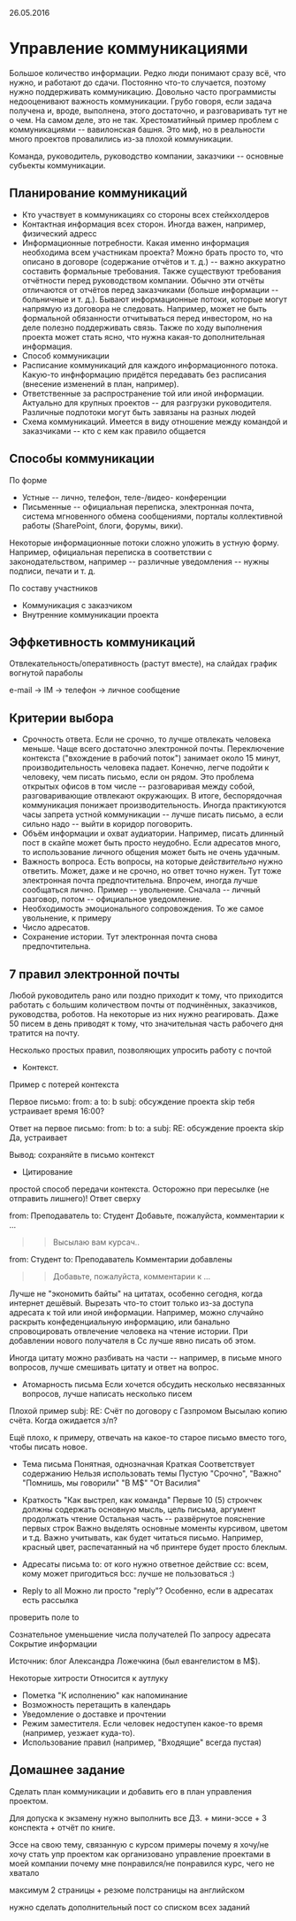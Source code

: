 26.05.2016

Управление коммуникациями
=========================

Большое количество информации. Редко люди понимают сразу всё, что нужно, и работают до сдачи. Постоянно что-то случается, поэтому нужно поддерживать коммуникацию.
Довольно часто программисты недооценивают важность коммуникации. Грубо говоря, если задача получена и, вроде, выполнена, этого достаточно, и разговаривать тут не о чем. На самом деле, это не так.
Хрестоматийный пример проблем с коммуникациями -- вавилонская башня. Это миф, но в реальности много проектов провалились из-за плохой коммуникации.

Команда, руководитель, руководство компании, заказчики -- основные субьекты коммуникации.

Планирование коммуникаций
-------------------------
* Кто участвует в коммуникациях со стороны всех стейкхолдеров
* Контактная информация всех сторон. Иногда важен, например, физический адресс
* Информационные потребности. Какая именно информация необходима всем участникам проекта? Можно брать просто то, что описано в договоре (содержание отчётов и т. д.) -- важно аккуратно составить формальные требования. Также существуют требования отчётности перед руководством компании. Обычно эти отчёты отличаются от отчётов перед заказчиками (больше информации -- больничные и т. д.). Бывают информационные потоки, которые могут напрямую из договора не следовать. Например, может  не быть формальной обязанности отчитываться перед инвестором, но на деле полезно поддерживать связь. Также по ходу выполнения проекта может стать ясно, что нужна какая-то дополнительная информация.
* Способ коммуникации
* Расписание коммуникаций для каждого информационного потока. Какую-то инфнформацию придётся передавать без расписания (внесение изменений в план, например).
* Ответственные за распространение той или иной информации. Актуально для крупных проектов -- для разгрузки руководителя. Различные подпотоки могут быть завязаны на разных людей
* Схема коммуникаций. Имеется в виду отношение между командой и заказчиками -- кто с кем как правило общается

Способы коммуникации
--------------------
По форме
* Устные -- лично, телефон, теле-/видео- конференции
* Письменные -- официальная переписка, электронная почта, система мгновенного обмена сообщениями, порталы коллективной работы (SharePoint, блоги, форумы, вики).

Некоторые информационные потоки сложно уложить в устную форму. Например, официальная переписка в соответствии с законодательством, например -- различные уведомления -- нужны подписи, печати и т. д.

По составу участников
* Коммуникация с заказчиком
* Внутренние коммуникации проекта

Эффкетивность коммуникаций
--------------------------

Отвлекательность/оперативность (растут вместе), на слайдах график вогнутой параболы

e-mail -> IM -> телефон -> личное сообщение

Критерии выбора
---------------
* Срочность ответа. Если не срочно, то лучше отвлекать человека меньше. Чаще всего достаточно электронной почты. Переключение контекста ("вхождение в рабочий поток") занимает около 15 минут, производительность человека падает. Конечно, легче подойти к человеку, чем писать письмо, если он рядом. Это проблема открытых офисов в том числе -- разговаривая между собой, разговаривающие отвлекают окружающих. В итоге, беспорядочная коммуникация понижает производительность. Иногда практикуются часы запрета устной коммуникации -- лучше писать письмо, а если сильно надо -- выйти в коридор поговорить.
* Объём информации и охват аудиатории. Например, писать длинный пост в скайпе может быть просто неудобно. Если адресатов много, то использование личного общения может быть не очень удачным.
* Важность вопроса. Есть вопросы, на которые _действительно_ нужно ответить. Может, даже и не срочно, но ответ точно нужен. Тут тоже электронная почта предпочтительна. Впрочем, иногда лучше сообщаться лично. Пример -- увольнение. Сначала -- личный разговор, потом -- официальное уведомление.
* Необходимость эмоционального сопровождения. То же самое увольнение, к примеру
* Число адресатов.
* Сохранение истории. Тут электронная почта снова предпочтительна.

7 правил электронной почты
--------------------------
Любой руководитель рано или поздно приходит к тому, что приходится работать с большим количеством почты от подчинённых, заказчиков, руководства, роботов.
На некоторые из них нужно реагировать. Даже 50 писем в день приводят к тому, что значительная часть рабочего дня тратится на почту.

Несколько простых правил, позволяющих упросить работу с почтой
* Контекст.

Пример с потерей контекста

Первое письмо:
from: a
to: b
subj: обсуждение проекта skip
тебя устраивает время 16:00?

Ответ на первое письмо:
from: b
to: a
subj: RE: обсуждение проекта skip
Да, устраивает

Вывод: сохраняйте в письмо контекст

* Цитирование

простой способ передачи контекста. Осторожно при пересылке (не отправить лишнего)! Ответ сверху

from: Преподаватель
to: Студент
Добавьте, пожалуйста, комментарии к ...
>> Высылаю вам курсач..

from: Студент
to: Преподаватель
Комментарии добавлены
>> Добавьте, пожалуйста, комментарии к ...

Лучше не "экономить байты" на цитатах, особенно сегодня, когда интернет дешёвый.
Вырезать что-то стоит только из-за доступа адресата к той или иной информации. Например, можно случайно раскрыть конфеденциальную информацию, или банально спровоцировать отвлечение человека на чтение истории.
При добавлении нового получателя в Cc лучше явно писать об этом.

Иногда цитату можно разбивать на части -- например, в письме много вопросов, лучше смешивать цитату и ответ на вопрос.

* Атомарность письма
Если хочется обсудить несколько несвязанных вопросов, лучше написать несколько писем

Плохой пример
subj: RE: Счёт по договору с Газпромом
Высылаю копию счёта.
Когда ожидается з/п?

Ещё плохо, к примеру, отвечать на какое-то старое письмо вместо того, чтобы писать новое.

* Тема письма
Понятная, однозначная
Краткая
Соответствует содержанию
Нельзя использовать темы
        Пустую
        "Срочно", "Важно"
        "Помнишь, мы говорили"
        "В M$"
        "От Василия"

* Краткость
"Как выстрел, как команда"
Первые 10 (5) строкчек должны содержать основную мысль, цель письма, аргумент продолжать чтение
Остальная часть -- развёрнутое пояснение первых строк
Важно выделять основные моменты курсивом, цветом и т.д. Важно учитывать, как будет читаться письмо. Например, красный цвет, распечатанный на чб принтере будет просто блеклым.

* Адресаты письма
to: от кого нужно ответное действие
cc: всем, кому может пригодиться
bcc: лучше не пользоваться :)

* Reply to all
Можно ли просто "reply"?
Особенно, если в адресатах есть рассылка

проверить поле to

Сознательное уменьшение числа получателей
По запросу адресата
Сокрытие информации

Источник: блог Александра Ложечкина (был евангелистом в M$).

Некоторые хитрости
Относится к аутлуку
* Пометка "К исполнению" как напоминание
* Возможность перетащить в календарь
* Уведомление о доставке и прочтении
* Режим заместителя. Если человек недоступен какое-то время (например, уезжает куда-то).
* Использование правил (например, "Входящие" всегда пустая)

Домашнее задание
----------------
Сделать план коммуникации и добавить его в план управления проектом.

Для допуска к экзамену нужно выполнить все ДЗ. + мини-эссе + 3 конспекта + отчёт по книге.

Эссе на свою тему, связанную с курсом
примеры
почему я хочу/не хочу стать упр проектом
как организовано управление проектами в моей компании
почему мне понравился/не понравился курс, чего не хватало

максимум 2 страницы + резюме полстраницы на английском

нужно сделать дополнительный пост со списком всех заданий
